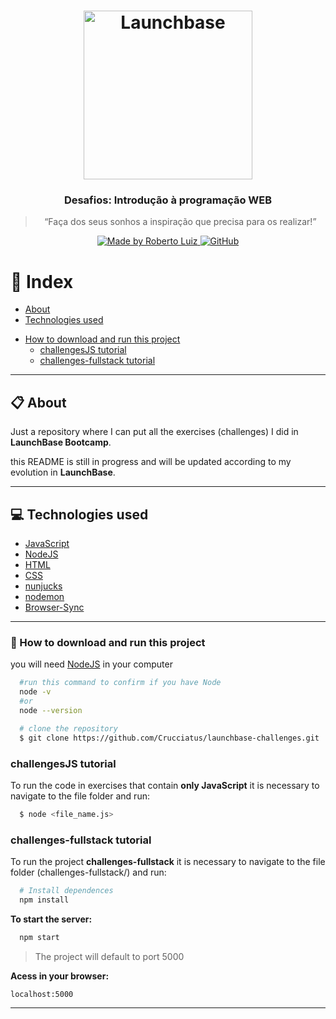 <h1 align="center">
    <img alt="Launchbase" src="https://storage.googleapis.com/golden-wind/bootcamp-launchbase/logo.png" width="270px" />
</h1>

<h3 align="center">
  Desafios: Introdução à programação WEB
</h3>

<blockquote align="center">“Faça dos seus sonhos a inspiração que precisa para os realizar!”</blockquote>

<p align="center">

  <a href="https://www.linkedin.com/in/roberto-luiz-45616a139/">
    <img alt="Made by Roberto Luiz" src="https://img.shields.io/badge/Made%20by-Roberto Luiz-%23F8952D">
  </a>

  

  <a href="https://github.com/RobertoLRV/LauchBase_Fase2_Desafios">
    <img alt="GitHub" src="https://img.shields.io/badge/Repository-GitHub-%23F8952D">
  </a>
</p>


# :book: Index
- [About](#clipboard-about)
- [Technologies used](#computer-technologies-used)
* [How to download and run this project](#📁-how-to-download-and-run-this-project)
  - [challengesJS tutorial](#challengesJS-tutorial)
  - [challenges-fullstack tutorial](#challenges-fullstack-tutorial)

---

## :clipboard: About
Just a repository where I can put all the exercises (challenges) I did in **LaunchBase Bootcamp**.

this README is still in progress and will be updated according to my evolution in **LaunchBase**.

---

## :computer: Technologies used
- [JavaScript](https://www.javascript.com/)
- [NodeJS](https://nodejs.org/en/)
- [HTML](https://www.w3.org/TR/html52/)
- [CSS](https://www.w3.org/Style/CSS/Overview.en.html)
- [nunjucks](https://mozilla.github.io/nunjucks/)
- [nodemon](https://nodemon.io/)
- [Browser-Sync](https://www.browsersync.io/)

---

### 📁 How to download and run this project

you will need [NodeJS](https://nodejs.org/en/) in your computer
```bash
  #run this command to confirm if you have Node
  node -v
  #or
  node --version
```

```bash
  # clone the repository
  $ git clone https://github.com/Crucciatus/launchbase-challenges.git
```

### challengesJS tutorial
To run the code in exercises that contain **only JavaScript** it is necessary to navigate to the file folder and run:
```bash
  $ node <file_name.js>
``` 

### challenges-fullstack tutorial
To run the project **challenges-fullstack** it is necessary to navigate to the file folder (challenges-fullstack/<folder-name>) and run:
```bash
  # Install dependences
  npm install
```
**To start the server:**
```bash
  npm start
```
> The project will default to port 5000

**Acess in your browser:**
```
localhost:5000
```

---
